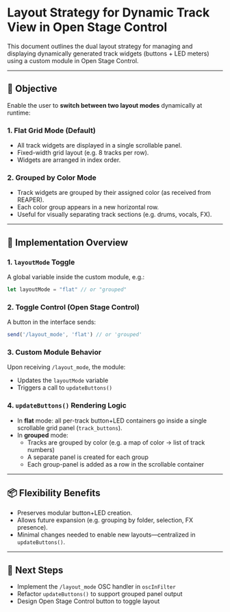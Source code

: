 # Layout Strategy for Dynamic Track View in Open Stage Control

This document outlines the dual layout strategy for managing and displaying dynamically generated track widgets (buttons + LED meters) using a custom module in Open Stage Control.

---

## 🎯 Objective

Enable the user to **switch between two layout modes** dynamically at runtime:

### 1. **Flat Grid Mode (Default)**
- All track widgets are displayed in a single scrollable panel.
- Fixed-width grid layout (e.g. 8 tracks per row).
- Widgets are arranged in index order.

### 2. **Grouped by Color Mode**
- Track widgets are grouped by their assigned color (as received from REAPER).
- Each color group appears in a new horizontal row.
- Useful for visually separating track sections (e.g. drums, vocals, FX).

---

## 🧠 Implementation Overview

### 1. `layoutMode` Toggle
A global variable inside the custom module, e.g.:
```js
let layoutMode = "flat" // or "grouped"
```

### 2. Toggle Control (Open Stage Control)
A button in the interface sends:
```js
send('/layout_mode', 'flat') // or 'grouped'
```

### 3. Custom Module Behavior
Upon receiving `/layout_mode`, the module:
- Updates the `layoutMode` variable
- Triggers a call to `updateButtons()`

### 4. `updateButtons()` Rendering Logic
- In **flat** mode: all per-track button+LED containers go inside a single scrollable grid panel (`track_buttons`).
- In **grouped** mode:
  - Tracks are grouped by color (e.g. a map of color → list of track numbers)
  - A separate panel is created for each group
  - Each group-panel is added as a row in the scrollable container

---

## 📦 Flexibility Benefits
- Preserves modular button+LED creation.
- Allows future expansion (e.g. grouping by folder, selection, FX presence).
- Minimal changes needed to enable new layouts—centralized in `updateButtons()`.

---

## 🔧 Next Steps
- Implement the `/layout_mode` OSC handler in `oscInFilter`
- Refactor `updateButtons()` to support grouped panel output
- Design Open Stage Control button to toggle layout

